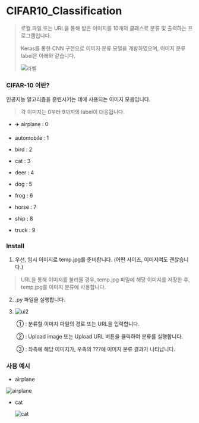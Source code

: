 # CIFAR10_Classification
>  로컬 파일 또는 URL을 통해 받은 이미지를 10개의 클래스로 분류 및 출력하는 프로그램입니다. 
>
> Keras를 통한 CNN 구현으로 이미지 분류 모델을 개발하였으며, 이미지 분류 label은 아래와 같습니다.
>
> ![라벨](https://user-images.githubusercontent.com/55572533/118454066-e7caaf80-b732-11eb-9a03-2faa648ea6aa.JPG)



### CIFAR-10 이란?

인공지능 알고리즘을 훈련시키는 데에 사용되는 이미지 모음입니다. 

>  각 이미지는 0부터 9까지의 label이 대응됩니다.

* :airplane: airplane : 0
* automobile : 1
* bird : 2
* cat : 3
* deer : 4
* dog : 5

* frog : 6
* horse : 7
* ship : 8
* truck : 9

##### 

### Install

1. 우선, 임시 이미지로 temp.jpg를 준비합니다. (어떤 사이즈, 이미지여도 괜찮습니다.)

> URL을 통해 이미지를 불러올 경우, temp.jpg 파일에 해당 이미지를 저장한 후, temp.jpg를 이미지 분류에 사용합니다.

2. .py 파일을 실행합니다.

3. ![ui2](https://user-images.githubusercontent.com/55572533/118457433-b4892000-b734-11eb-8a70-b7f279861f3c.JPG)

   ​	① : 분류할 이미지 파일의 경로 또는 URL을 입력합니다.

   ​	② : Upload image 또는 Upload URL 버튼을 클릭하여 분류를 실행합니다.

   ​	③ : 좌측에 해당 이미지가, 우측의 ???에 이미지 분류 결과가 나타납니다.



### 사용 예시

* airplane

![airplane](https://user-images.githubusercontent.com/55572533/118453502-42afd700-b732-11eb-9675-ed0ef0f05220.JPG)



* cat

  ![cat](https://user-images.githubusercontent.com/55572533/118453769-915d7100-b732-11eb-9f65-162bbfe76347.JPG)

  

